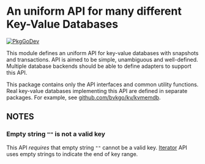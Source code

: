 # An uniform API for many different Key-Value Databases

[![PkgGoDev](https://pkg.go.dev/badge/bvkgo/kv)](https://pkg.go.dev/github.com/bvkgo/kv)

This module defines an uniform API for key-value databases with snapshots and
transactions. API is aimed to be simple, unambiguous and well-defined. Multiple
database backends should be able to define adapters to support this API.

This package contains only the API interfaces and common utility
functions. Real key-value databases implementing this API are defined in
separate packages. For example, see
[github.com/bvkgo/kv/kvmemdb](https://pkg.go.dev/github.com/bvkgo/kv/kvmemdb).

## NOTES

### Empty string `""` is not a valid key

This API *requires* that empty string `""` cannot be a valid
key. [Iterator](https://pkg.go.dev/github.com/bvkgo/kv#Iterator) API uses empty
strings to indicate the end of key range.
